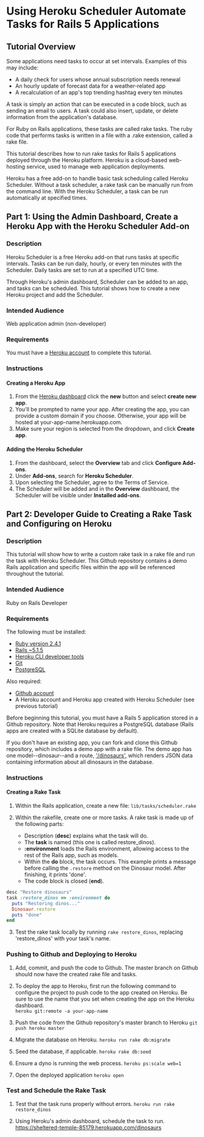 # Using Heroku Scheduler Automate Tasks for Rails 5 Applications

## Tutorial Overview

Some applications need tasks to occur at set intervals. Examples of this may include:
  - A daily check for users whose annual subscription needs renewal
  - An hourly update of forecast data for a weather-related app
  - A recalculation of an app's top trending hashtag every ten minutes  

A task is simply an action that can be executed in a code block, such as sending an email to users. A task could also insert, update, or delete information from the application's database.

For Ruby on Rails applications, these tasks are called rake tasks. The ruby code that performs tasks is written in a file with a .rake extension, called a rake file.

This tutorial describes how to run rake tasks for Rails 5 applications deployed through the Heroku platform. Heroku is a cloud-based web-hosting service, used to manage web application deployments.

Heroku has a free add-on to handle basic task scheduling called Heroku Scheduler. Without a task scheduler, a rake task can be manually run from the command line. With the Heroku Scheduler, a task can be run automatically at specified times.

## Part 1: Using the Admin Dashboard, Create a Heroku App with the Heroku Scheduler Add-on

### Description

Heroku Scheduler is a free Heroku add-on that runs tasks at specific intervals. Tasks can be run daily, hourly, or every ten minutes with the Scheduler. Daily tasks are set to run at a specified UTC time.

Through Heroku's admin dashboard, Scheduler can be added to an app, and tasks can be scheduled. This tutorial shows how to create a new Heroku project and add the Scheduler.

### Intended Audience

Web application admin (non-developer)

### Requirements

You must have a [Heroku account](https://www.heroku.com/home) to complete this tutorial.

### Instructions

#### Creating a Heroku App
1. From the [Heroku dashboard](https://dashboard.heroku.com/apps) click the **new** button and select **create new app**.
2. You'll be prompted to name your app. After creating the app, you can provide a custom domain if you choose. Otherwise, your app will be hosted at your-app-name.herokuapp.com.
3. Make sure your region is selected from the dropdown, and click **Create app**.

#### Adding the Heroku Scheduler
1. From the dashboard, select the **Overview** tab and click **Configure Add-ons**.
2. Under **Add-ons**, search for **Heroku Scheduler**.
3. Upon selecting the Scheduler, agree to the Terms of Service.
4. The Scheduler will be added and in the **Overview** dashboard, the Scheduler will be visible under **Installed add-ons**.


## Part 2: Developer Guide to Creating a Rake Task and Configuring on Heroku

### Description

This tutorial will show how to write a custom rake task in a rake file and run the task with Heroku Scheduler. This Github repository contains a demo Rails application and specific files within the app will be referenced throughout the tutorial.  

### Intended Audience
Ruby on Rails Developer

### Requirements
The following must be installed:
 - [Ruby version 2.4.1](https://www.ruby-lang.org/en/documentation/installation/)
 - [Rails ~5.1.5](http://rubyonrails.org/)
 - [Heroku CLI developer tools](https://devcenter.heroku.com/articles/heroku-cli#download-and-install)
 - [Git](https://git-scm.com/book/en/v2/Getting-Started-Installing-Git)
 - [PostgreSQL](https://www.postgresql.org/download/)

Also required:
 - [Github account](https://github.com/)
 - A Heroku account and Heroku app created with Heroku Scheduler (see previous tutorial)

 Before beginning this tutorial, you must have a Rails 5 application stored in a Github repository. Note that Heroku requires a PostgreSQL database (Rails apps are created with a SQLite database by default).

 If you don't have an existing app, you can fork and clone this Github repository, which includes a demo app with a rake file. The demo app has one model--dinosaur--and a route, ['/dinosaurs'](https://regenerating-dinosaur.herokuapp.com/dinosaurs), which renders JSON data containing information about all dinosaurs in the database.

### Instructions

#### Creating a Rake Task
1. Within the Rails application, create a new file: ```lib/tasks/scheduler.rake```
2. Within the rakefile, create one or more tasks. A rake task is made up of the following parts:

    * Description (**desc**) explains what the task will do.  
    * The **task** is named (this one is called restore_dinos).
    * **:environment** loads the Rails environment, allowing access to the rest of the Rails app, such as models.
    * Within the **do** block, the task occurs. This example prints a message before calling the `.restore` method on the Dinosaur model. After finishing, it prints 'done'.
    * The code block is closed (**end**).

```ruby  
desc "Restore dinosaurs"
task :restore_dinos => :environment do
  puts "Restoring dinos..."
  Dinosaur.restore
  puts "done"
end
```

3. Test the rake task locally by running `rake restore_dinos`, replacing 'restore_dinos' with your task's name.

### Pushing to Github and Deploying to Heroku
1. Add, commit, and push the code to Github. The master branch on Github should now have the created rake file and tasks.  

2. To deploy the app to Heroku, first run the following command to configure the project to push code to the app created on Heroku. Be sure to use the name that you set when creating the app on the Heroku dashboard.  
```heroku git:remote -a your-app-name```

3.   Push the code from the Github repository's master branch to Heroku
```git push heroku master```

4. Migrate the database on Heroku.
```heroku run rake db:migrate```

5. Seed the database, if applicable.
 ```heroku rake db:seed```

6. Ensure a dyno is running the web process.
```heroku ps:scale web=1```

7. Open the deployed application
```heroku open```  

### Test and Schedule the Rake Task

1. Test that the task runs properly without errors.
```heroku run rake restore_dinos```

2. Using Heroku's admin dashboard, schedule the task to run.
https://sheltered-temple-85179.herokuapp.com/dinosaurs
